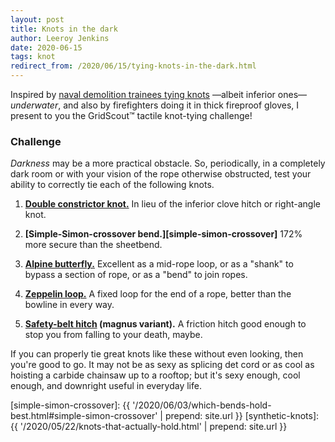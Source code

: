 ```yaml
---
layout: post
title: Knots in the dark
author: Leeroy Jenkins
date: 2020-06-15
tags: knot
redirect_from: /2020/06/15/tying-knots-in-the-dark.html
---
```


Inspired by [naval demolition trainees tying knots][underwater-test] —albeit
inferior ones— _underwater_, and also by firefighters doing it in thick fireproof
gloves, I present to you the GridScout™ tactile knot-tying challenge!


### Challenge

_Darkness_ may be a more practical obstacle. So, periodically, in a completely
dark room or with your vision of the rope otherwise obstructed, test your
ability to correctly tie each of the following knots.

1. **[Double constrictor knot.][double-constrictor]**
In lieu of the inferior clove hitch or right-angle knot.

2. **[Simple-Simon-crossover bend.][simple-simon-crossover]**
172% more secure than the sheetbend.

3. **[Alpine butterfly.][butterfly-loop]**
Excellent as a mid-rope loop, or as a "shank" to bypass a section of rope, or
as a "bend" to join ropes.

4. **[Zeppelin loop.][zeppelin-loop]**
A fixed loop for the end of a rope, better than the bowline in every way.

5. **[Safety-belt hitch][safety-belt-hitch] (magnus variant).**
A friction hitch good enough to stop you from falling to your death, maybe.

If you can properly tie great knots like these without even looking, then
you're good to go. It may not be as sexy as splicing det cord or as cool as
hoisting a carbide chainsaw up to a rooftop; but it's sexy enough, cool enough,
and downright useful in everyday life.


[safety-belt-hitch]:       https://archive.org/stream/TheAshleyBookOfKnots/the%20ashley%20book%20of%20knots#page/n73/mode/1up
[simple-simon-crossover]: {{ '/2020/06/03/which-bends-hold-best.html#simple-simon-crossover' | prepend: site.url }}
[synthetic-knots]:        {{ '/2020/05/22/knots-that-actually-hold.html'                     | prepend: site.url }}

[butterfly-loop]:       https://www.netknots.com/rope_knots/butterfly-knot
[double-constrictor]:   https://captnmike.com/2011/10/15/double-constrictor/
[underwater-test]:      https://www.itstactical.com/skillcom/knots/how-to-tie-knots-like-a-navy-seal-underwater/
[zeppelin-loop]:        https://notableknotindex.webs.com/zeppelinloop.html

